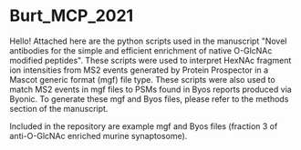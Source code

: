 # Burt_MCP_2021

Hello! Attached here are the python scripts used in the manuscript "Novel antibodies for the simple and efficient enrichment of native O-GlcNAc modified peptides". 
These scripts were used to interpret HexNAc fragment ion intensities from MS2 events generated by Protein Prospector in a Mascot generic format (mgf) file type.
These scripts were also used to match MS2 events in mgf files to PSMs found in Byos reports produced via Byonic.
To generate these mgf and Byos files, please refer to the methods section of the manuscript.

Included in the repository are example mgf and Byos files (fraction 3 of anti-O-GlcNAc enriched murine synaptosome). 
